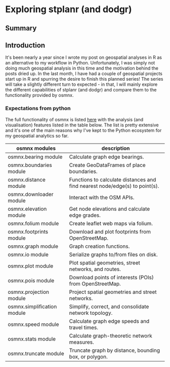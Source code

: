 # Exploring stplanr (and dodgr)

## Summary

## Introduction
It's been nearly a year since I wrote my post on geospatial analyses in R as an alternative to my workflow in Python. Unfortunately, I was simply not doing much geospatial analysis in this time and the motivation behind the posts dried up. In the last month, I have had a couple of geospatial projects start up in R and spurring the desire to finish this planned series! The series will take a slightly different turn to expected - in that, I will mainly explore the different capabilities of stplanr (and dodgr) and compare them to the functionality provided by osmnx. 

### Expectations from python
The full functionality of osmnx is listed [here](https://osmnx.readthedocs.io/en/stable/) with the analysis (and visualisation) features listed in the table below. The list is pretty extensive and it's one of the main reasons why I've kept to the Python ecosystem for my geospatial analytics so far. 

|osmnx modules                        | description |
|-------------------------------------| ------------|
|osmnx.bearing module| Calculate graph edge bearings.|
|osmnx.boundaries module| Create GeoDataFrames of place boundaries.|
|osmnx.distance module| Functions to calculate distances and find nearest node/edge(s) to point(s).|
|osmnx.downloader module| Interact with the OSM APIs.|
|osmnx.elevation module| Get node elevations and calculate edge grades.
|osmnx.folium module| Create leaflet web maps via folium.|
|osmnx.footprints module|Download and plot footprints from OpenStreetMap.|
|osmnx.graph module|Graph creation functions.
|osmnx.io module|Serialize graphs to/from files on disk.|
|osmnx.plot module|Plot spatial geometries, street networks, and routes.|
|osmnx.pois module|Download points of interests (POIs) from OpenStreetMap.
|osmnx.projection module|Project spatial geometries and street networks.|
|osmnx.simplification module |Simplify, correct, and consolidate network topology.
|osmnx.speed module|Calculate graph edge speeds and travel times.
|osmnx.stats module|Calculate graph-theoretic network measures.
|osmnx.truncate module|Truncate graph by distance, bounding box, or polygon.
